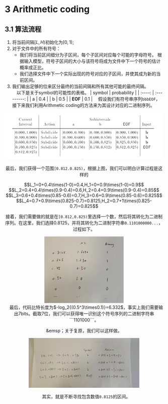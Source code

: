 # 3 Arithmetic coding

## 3.1 算法流程

1. 将当前间隔$[L,H)$初始化为$[0,1)$;  
2. 对于文件中的所有符号：
   - 我们将当前区间细分为子区间，每个子区间对应每个可能的字母符号。 根据输入模型，符号子区间的大小与该符号将成为文件中下一个符号的估计概率成正比。
   - 我们选择文件中下一个实际出现的符号对应的子区间，并使其成为新的当前区间。
3. 我们输出足够的位来区分最终的当前间隔和所有其他可能的最终间隔。  
&emsp;以下是关于symbol的可能性的表格。
| symbol | probability |
| :----: | :---------: |
|   a    |     0.4     |
|   b    |     0.5     |
|  **EOF**   |     0.1     |
&emsp;假设我们有符号串序列```bbbEOF```，接下来我们利用Arithmetic coding的方法来为其设计对应的二进制序列。

<center><img src=".\image\subdivide.png"></cenetr>  

最后，我们获得一个范围```[0.812.0.825)```，根据上图，我们可以明白计算过程是这样的  

<center>$$L_1=0+0.4\times(1-0)=0.4,H_1=0+0.9\times(1-0)=0.9$$</center>

<center>$$L_2=0.4+0.4\times(0.9-0.4)=0.6,H_2=0.4+0.9\times(0.9-0.4)=0.85$$</center>  

<center>$$L_3=0.6+0.4\times(0.85-0.6)=0.7,H_3=0.6+0.9\times(0.85-0.6)=0.825$$</center>  

<center>$$L_4=0.7+0.9\times(0.825-0.7)=0.8125,H_2=0.7+1\times(0.825-0.7)=0.825$$</center>   

接着，我们需要做的就是在```[0.812,0.825)```里选择一个数，然后将其转化为二进制序列。在这里，我们选择0.8125，并将其转化为二进制字符串```0.1101000000...```，过程如下。

<center><img src="image\toBinary.png" height="50%" width="50%"></center>
&emsp;最后，代码比特长度为$-log_2{(0.5^3\times0.1)}=6.332$，事实上我们需要输出7bits。截取7位，我们可以获得唯一识别这个符号序列的二进制字符串```1101000```。

&emsp；关于复原，我们可以这样做。

<center><img src=".\image\decode.jpg" height ="50%" width="70%"></center>

&emsp;其实，就是不断寻找包含数值```0.8125```的区间。

